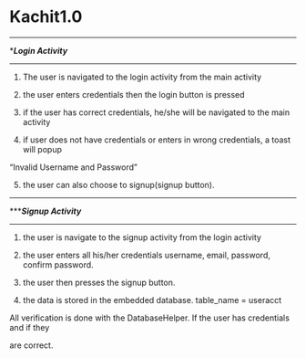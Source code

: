 # Kachit1.0
******************************

********Login Activity*******

******************************

1. The user is navigated to the login activity from the main activity

2. the user enters credentials then the login button is pressed

3. if the user has correct credentials, he/she will be navigated to the main activity

4. if user does not have credentials or enters in wrong credentials, a toast will pop­up

“Invalid Username and Password”

5. the user can also choose to signup(signup button).

******************************

********Signup Activity*****

******************************

1. the user is navigate to the signup activity from the login activity

2. the user enters all his/her credentials username, email, password, confirm password.

3. the user then presses the signup button.

4. the data is stored in the embedded database. table_name = useracct

All verification is done with the DatabaseHelper. If the user has credentials and if they

are correct.
